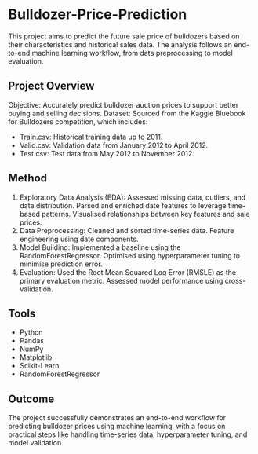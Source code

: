 # Bulldozer-Price-Prediction
This project aims to predict the future sale price of bulldozers based on their characteristics and historical sales data. The analysis follows an end-to-end machine learning workflow, from data preprocessing to model evaluation.

## Project Overview
Objective: Accurately predict bulldozer auction prices to support better buying and selling decisions.
Dataset: Sourced from the Kaggle Bluebook for Bulldozers competition, which includes:
- Train.csv: Historical training data up to 2011.
- Valid.csv: Validation data from January 2012 to April 2012.
- Test.csv: Test data from May 2012 to November 2012.

## Method
1. Exploratory Data Analysis (EDA): Assessed missing data, outliers, and data distribution. Parsed and enriched date features to leverage time-based patterns. Visualised relationships between key features and sale prices.
2. Data Preprocessing: Cleaned and sorted time-series data. Feature engineering using date components.
3. Model Building: Implemented a baseline using the RandomForestRegressor. Optimised using hyperparameter tuning to minimise prediction error.
4. Evaluation: Used the Root Mean Squared Log Error (RMSLE) as the primary evaluation metric. Assessed model performance using cross-validation.

## Tools
- Python
- Pandas
- NumPy
- Matplotlib
- Scikit-Learn
- RandomForestRegressor

## Outcome
The project successfully demonstrates an end-to-end workflow for predicting bulldozer prices using machine learning, with a focus on practical steps like handling time-series data, hyperparameter tuning, and model validation.
